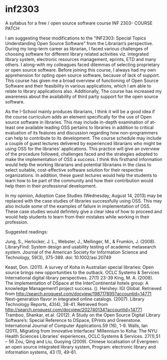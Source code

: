 inf2303
=======

A syllabus for a free / open source software course
INF 2303- COURSE PATCH

I am suggesting these modifications to the “INF2303: Special Topics
Understanding Open Source Software” from the Librarian’s perspective. During my long-term career as librarian, I faced various challenges of choosing software for different library related activities viz. integrated library system, electronic resources management, eprints, ETD and many others. I along-with my colleagues faced dilemmas of selecting proprietary or open source software. Before joining this course, I always had my own apprehension for opting open source software, because of lack of support. This course has given me a broad overview  of functioning of Open Source Software and their  feasibility in various applications, which I am able to relate to library applications also. Additionally, The course has increased my awareness about the availability of third party support for the open source software.

As the I-School mainly produces librarians, I think it will be a good idea if the course curriculum adds an element specifically for the use of Open source software in libraries. This may include in-depth examination of at-least one available leading OSS pertains to libraries in addition to critical evaluation of its features and discussion regarding how non-programmers can help to contribute to its development. The course schedule may include a couple of guest lectures delivered by experienced librarians who might be using OSS for the libraries’ applications. This practice will give an overview of the procedure followed, challenges faced and the strategies adopted to make the implementation of OSS a success. I think this firsthand information would help the working librarians and potential librarians in the class to select suitable, cost-effective software solution for their respective organizations. In addition, these guest lectures would help the students to learn how to be part of the community and how their contribution would help them in their professional development.

In my opinion, Adoption Case Studies (Wednesday, August 14, 2013) may be replaced with the case studies of libraries successfully using OSS. This may also include some of the examples of failure in implementation of OSS. These case studies would definitely give a clear idea of how to proceed and would help students to learn from their mistakes while working in their profession.

Suggested readings:


Jung, S., Herlocker, J. L., Webster, J., Mellinger, M., & Frumkin, J. (2008). LibraryFind: System 
design and usability testing of academic metasearch system. Journal of the American Society for Information Science and Technology, 59(3), 375-389. doi: 10.1002/asi.20749

Keast, Don. (2011). A survey of Koha in Australian special libraries: Open source brings new 
opportunities to the outback. OCLC Systems & Services International digital library perspectives. 27(1) 23-39
King, M. A. (2008). The implementation of DSpace at the InterContinental hotels group: A knowledge Management1 project success. (). Hershey: IGI Global. Retrieved from http://search.proquest.com/docview/198717895?accountid=14771
Next-generation flavor in integrated online catalogs. (2007). Library Technology Reports, 43(4), 38-41. Retrieved from http://search.proquest.com/docview/202740134?accountid=14771
Tramboo, Shankar, et.al. (2012). A Study on the Open Source Digital Library Software’s:
 Special Reference to DSpace, EPrints and Greenstone. International Journal of Computer 
  Applications.59 (16), 1-9.
Walls, Ian (2011), Migrating from Innovative Interfaces' Millennium to Koha: The NYU Health 
Sciences Libraries' experiences, OCLC Systems & Services. 27(1),51 – 56
Zou, Qing and  Liu, Guoying (2009). Chinese localisation of Evergreen: an open source integrated library system, Program: electronic library and information systems, 43 (1), 49-61.








